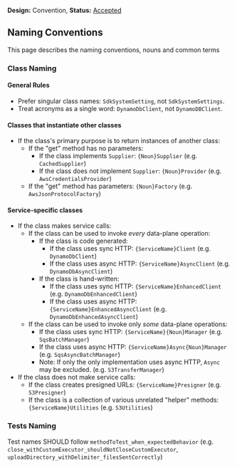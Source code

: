 **Design:** Convention, **Status:** [Accepted](README.md)

## Naming Conventions

This page describes the naming conventions, nouns and common terms 

### Class Naming

#### General Rules
* Prefer singular class names: `SdkSystemSetting`, not `SdkSystemSettings`.
* Treat acronyms as a single word: `DynamoDbClient`, not `DynamoDBClient`.
  
#### Classes that instantiate other classes

* If the class's primary purpose is to return instances of another class:
  * If the "get" method has no parameters:
    * If the class implements `Supplier`: `{Noun}Supplier` (e.g. `CachedSupplier`)
    * If the class does not implement `Supplier`: `{Noun}Provider` (e.g. `AwsCredentialsProvider`)
  * If the "get" method has parameters: `{Noun}Factory` (e.g. `AwsJsonProtocolFactory`)

#### Service-specific classes

* If the class makes service calls:
  * If the class can be used to invoke *every* data-plane operation:
    * If the class is code generated:
      * If the class uses sync HTTP: `{ServiceName}Client` (e.g. `DynamoDbClient`)
      * If the class uses async HTTP: `{ServiceName}AsyncClient` (e.g. `DynamoDbAsyncClient`)
    * If the class is hand-written:
      * If the class uses sync HTTP: `{ServiceName}EnhancedClient` (e.g. `DynamoDbEnhancedClient`)
      * If the class uses async HTTP: `{ServiceName}EnhancedAsyncClient` (e.g. `DynamoDbEnhancedAsyncClient`)
  * If the class can be used to invoke only *some* data-plane operations:
    * If the class uses sync HTTP: `{ServiceName}{Noun}Manager` (e.g. `SqsBatchManager`)
    * If the class uses async HTTP: `{ServiceName}Async{Noun}Manager` (e.g. `SqsAsyncBatchManager`)
    * Note: If only the only implementation uses async HTTP, `Async` may be excluded. (e.g. `S3TransferManager`)
* If the class does not make service calls:
  * If the class creates presigned URLs: `{ServiceName}Presigner` (e.g. `S3Presigner`)
  * If the class is a collection of various unrelated "helper" methods: `{ServiceName}Utilities` (e.g. `S3Utilities`)

### Tests Naming

Test names SHOULD follow `methodToTest_when_expectedBehavior` (e.g. `close_withCustomExecutor_shouldNotCloseCustomExecutor`, `uploadDirectory_withDelimiter_filesSentCorrectly`)
